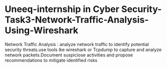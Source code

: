 # Uneeq-internship in Cyber Security-Task3-Network-Traffic-Analysis-Using-Wireshark
Network Traffic Analysis : analyze network traffic to identify potential security threats.use tools lke wireshark or Tcpdump to capture and analyze network packets.Document suspiciose activities and propose recommendations to mitigate identified risks
